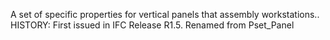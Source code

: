 A set of specific properties for vertical panels that assembly workstations.. HISTORY: First issued in IFC Release R1.5. Renamed from Pset_Panel
